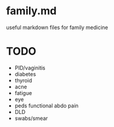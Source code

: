 # family.md
useful markdown files for family medicine

# TODO
- PID/vaginitis
- diabetes
- thyroid
- acne
- fatigue
- eye
- peds functional abdo pain
- DLD
- swabs/smear

